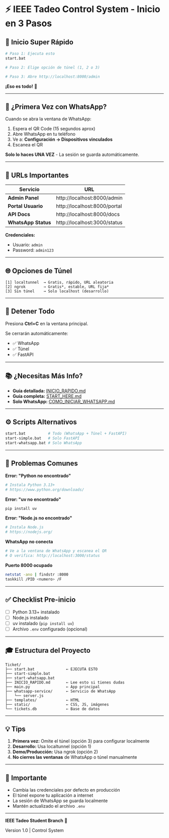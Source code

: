 # ⚡ IEEE Tadeo Control System - Inicio en 3 Pasos

## 🎯 Inicio Super Rápido

```bash
# Paso 1: Ejecuta esto
start.bat

# Paso 2: Elige opción de túnel (1, 2 o 3)

# Paso 3: Abre http://localhost:8000/admin
```

**¡Eso es todo!** 🎉

---

## 📱 ¿Primera Vez con WhatsApp?

Cuando se abra la ventana de WhatsApp:

1. Espera el QR Code (15 segundos aprox)
2. Abre WhatsApp en tu teléfono
3. Ve a: **Configuración → Dispositivos vinculados**
4. Escanea el QR

**Solo lo haces UNA VEZ** - La sesión se guarda automáticamente.

---

## 🔗 URLs Importantes

| Servicio | URL |
|----------|-----|
| **Admin Panel** | http://localhost:8000/admin |
| **Portal Usuario** | http://localhost:8000/portal |
| **API Docs** | http://localhost:8000/docs |
| **WhatsApp Status** | http://localhost:3000/status |

**Credenciales:**
- Usuario: `admin`
- Password: `admin123`

---

## 🌐 Opciones de Túnel

```
[1] localtunnel  → Gratis, rápido, URL aleatoria
[2] ngrok        → Gratis*, estable, URL fija*
[3] Sin túnel    → Solo localhost (desarrollo)
```

---

## 🛑 Detener Todo

Presiona **Ctrl+C** en la ventana principal.

Se cerrarán automáticamente:
- ✅ WhatsApp
- ✅ Túnel
- ✅ FastAPI

---

## 📚 ¿Necesitas Más Info?

- **Guía detallada:** [INICIO_RAPIDO.md](INICIO_RAPIDO.md)
- **Guía completa:** [START_HERE.md](START_HERE.md)
- **Solo WhatsApp:** [COMO_INICIAR_WHATSAPP.md](COMO_INICIAR_WHATSAPP.md)

---

## ⚙️ Scripts Alternativos

```bash
start.bat          # Todo (WhatsApp + Túnel + FastAPI)
start-simple.bat   # Solo FastAPI
start-whatsapp.bat # Solo WhatsApp
```

---

## 🔧 Problemas Comunes

**Error: "Python no encontrado"**
```bash
# Instala Python 3.13+
# https://www.python.org/downloads/
```

**Error: "uv no encontrado"**
```bash
pip install uv
```

**Error: "Node.js no encontrado"**
```bash
# Instala Node.js
# https://nodejs.org/
```

**WhatsApp no conecta**
```bash
# Ve a la ventana de WhatsApp y escanea el QR
# O verifica: http://localhost:3000/status
```

**Puerto 8000 ocupado**
```bash
netstat -ano | findstr :8000
taskkill /PID <numero> /F
```

---

## ✅ Checklist Pre-inicio

- [ ] Python 3.13+ instalado
- [ ] Node.js instalado
- [ ] uv instalado (`pip install uv`)
- [ ] Archivo `.env` configurado (opcional)

---

## 🎓 Estructura del Proyecto

```
Ticket/
├── start.bat              ← EJECUTA ESTO
├── start-simple.bat
├── start-whatsapp.bat
├── INICIO_RAPIDO.md       ← Lee esto si tienes dudas
├── main.py                ← App principal
├── whatsapp-service/      ← Servicio de WhatsApp
│   └── server.js
├── templates/             ← HTML
├── static/                ← CSS, JS, imágenes
└── tickets.db             ← Base de datos
```

---

## 💡 Tips

1. **Primera vez:** Omite el túnel (opción 3) para configurar localmente
2. **Desarrollo:** Usa localtunnel (opción 1)
3. **Demo/Producción:** Usa ngrok (opción 2)
4. **No cierres las ventanas** de WhatsApp o túnel manualmente

---

## 🚨 Importante

- Cambia las credenciales por defecto en producción
- El túnel expone tu aplicación a internet
- La sesión de WhatsApp se guarda localmente
- Mantén actualizado el archivo `.env`

---

**IEEE Tadeo Student Branch** 🤖

Version 1.0 | Control System
